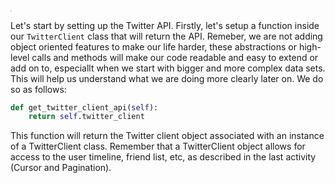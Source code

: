 <img src="https://static01.nyt.com/images/2014/08/10/magazine/10wmt/10wmt-superJumbo-v4.jpg" style="zoom: 10%;" />
 
Let's start by setting up the Twitter API. Firstly, let's setup a function inside our `TwitterClient` class that will return the API. Remeber, we are not adding object oriented features to make our life harder, these abstractions or high-level calls and methods will make our code readable and easy to extend or add on to, especiallt when we start with bigger and more complex data sets. This will help us understand what we are doing more clearly later on. We do so as follows:

```python
def get_twitter_client_api(self):
    return self.twitter_client
```

This function will return the Twitter client object associated with an instance of a TwitterClient class. Remember that a TwitterClient object allows for access to the user timeline, friend list, etc, as described in the last activity (Cursor and Pagination).


